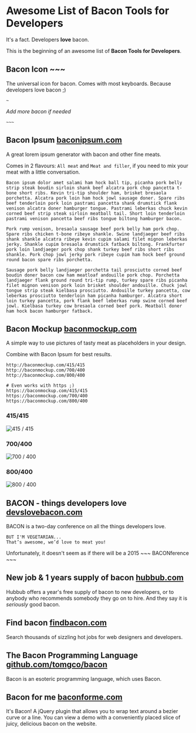 Awesome List of Bacon Tools for Developers
===


It's a fact. Developers __love__ bacon.

This is the beginning of an awesome list of **Bacon Tools for Developers**.


## Bacon Icon ~~~

The universal icon for bacon. Comes with most keyboards. Because developers love bacon ;)

`~`

*Add more bacon if needed*

`~~~`


## Bacon Ipsum [baconipsum.com](http://baconipsum.com/)

A great lorem ipsum generator with bacon and other fine meats.

Comes in 2 flavours: `All meat` and `Meat and filler`, if you need to mix your meat with a little conversation.


```
Bacon ipsum dolor amet salami ham hock ball tip, picanha pork belly strip steak boudin sirloin shank beef alcatra pork chop pancetta t-bone short ribs. Kevin tri-tip shoulder ham, brisket bresaola porchetta. Alcatra pork loin ham hock jowl sausage doner. Spare ribs beef tenderloin pork loin pastrami pancetta shank drumstick flank venison alcatra doner hamburger tongue. Pastrami leberkas chuck kevin corned beef strip steak sirloin meatball tail. Short loin tenderloin pastrami venison pancetta beef ribs tongue biltong hamburger bacon.

Pork rump venison, bresaola sausage beef pork belly ham pork chop. Spare ribs chicken t-bone ribeye shankle. Swine landjaeger beef ribs shank shankle alcatra ribeye kevin cupim salami filet mignon leberkas jerky. Shankle cupim bresaola drumstick fatback biltong. Frankfurter pork loin landjaeger pork chop shank turkey beef ribs short ribs shankle. Pork chop jowl jerky pork ribeye cupim ham hock beef ground round bacon spare ribs porchetta.

Sausage pork belly landjaeger porchetta tail prosciutto corned beef boudin doner bacon cow ham meatloaf andouille pork chop. Porchetta landjaeger flank ground round tri-tip rump, turkey spare ribs picanha filet mignon venison pork loin brisket shoulder andouille. Chuck jowl tongue strip steak kielbasa prosciutto. Andouille turkey pancetta, cow leberkas prosciutto tenderloin ham picanha hamburger. Alcatra short loin turkey pancetta, pork flank beef leberkas rump swine corned beef jowl. Kielbasa turkey cow bresaola corned beef pork. Meatball doner ham hock bacon hamburger fatback.
```


## Bacon Mockup [baconmockup.com](http://baconmockup.com/)

A simple way to use pictures of tasty meat as placeholders in your design.

Combine with Bacon Ipsum for best results.


```
http://baconmockup.com/415/415
http://baconmockup.com/700/400
http://baconmockup.com/800/400

# Even works with https ;)
https://baconmockup.com/415/415
https://baconmockup.com/700/400
https://baconmockup.com/800/400
```

### 415/415

![415 / 415](http://baconmockup.com/415/415)

### 700/400

![700 / 400](http://baconmockup.com/700/400)

### 800/400

![800 / 400](http://baconmockup.com/800/400)



## BACON - things developers love [devslovebacon.com](http://devslovebacon.com/)

BACON is a two-day conference on all the things developers love.

    BUT I'M VEGETARIAN...
    That’s awesome, we’d love to meat you!

Unfortunately, it doesn't seem as if there will be a 2015 ~~~ BACONference ~~~


## New job & 1 years supply of bacon [hubbub.com](http://developers.hubbub.co.uk/years_supply_of_bacon)

Hubbub offers a year's free supply of bacon to new developers, or to anybody who recommends somebody they go on to hire. And they say it is *seriously* good bacon.


## Find bacon [findbacon.com](https://findbacon.com/)

Search thousands of sizzling hot jobs for web designers and developers.


## The Bacon Programming Language [github.com/tomgco/bacon](https://github.com/tomgco/bacon)

Bacon is an esoteric programming language, which uses Bacon.


## Bacon for me [baconforme.com](http://baconforme.com/)

It's Bacon! A jQuery plugin that allows you to wrap text around a bezier curve or a line. You can view a demo with a conveniently placed slice of juicy, delicious bacon on the website.
